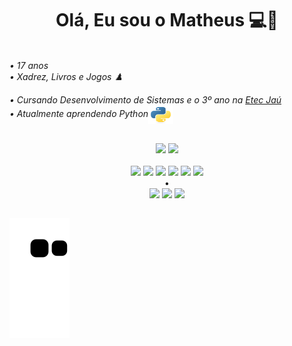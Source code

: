 <div align="center">
  <h1> Olá, Eu sou o Matheus 💻👾 </h1>
</div>

  <div> <br>
  <em> • 17 anos </em> <br>
  <em> • Xadrez, Livros e Jogos ♟️ </em>
  <p><em> • Cursando Desenvolvimento de Sistemas e o 3º ano na <a href="http://www.etecjau.com.br/etecjau/"> Etec Jaú</a> </em> <br>
  <em> • Atualmente aprendendo Python<img align="center" alt="Rafa-Python" height="30" width="40" src="https://raw.githubusercontent.com/devicons/devicon/master/icons/python/python-original.svg"> </em></p> <br>
  </div>

<div align="center"> 
  <img height="150em" src="https://github-readme-stats.vercel.app/api/top-langs/?username=maathzzz&layout=compact&langs_count=7&theme=midnight-purple"/>
  <img height="150em" src="https://github-readme-stats.vercel.app/api?username=maathzzz&layout=compact&langs_count=7&theme=midnight-purple&show_icons=true)"/> 
</div>

<div align="center" style="display: inline_block">
  <br>
  <img src="https://img.shields.io/badge/HTML5-E34F26?style=for-the-badge&logo=html5&logoColor=white"/>
  <img src="https://img.shields.io/badge/CSS3-1572B6?style=for-the-badge&logo=css3&logoColor=white"/> 
  <img src="https://img.shields.io/badge/PHP-777BB4?style=for-the-badge&logo=php&logoColor=white"/> 
  <img src="https://img.shields.io/badge/MySQL-00000F?style=for-the-badge&logo=mysql&logoColor=white"/> 
  <img src="https://img.shields.io/badge/C%23-239120?style=for-the-badge&logo=c-sharp&logoColor=white"/> 
  <img src="https://img.shields.io/badge/Xamarin-3498DB?style=for-the-badge&logo=xamarin&logoColor=white"/> 
  <br>
  •
  <br>
  <img src="https://img.shields.io/badge/Visual_Studio-5C2D91?style=for-the-badge&logo=visual%20studio&logoColor=white"/> 
  <img src="https://img.shields.io/badge/Visual_Studio_Code-0078D4?style=for-the-badge&logo=visual%20studio%20code&logoColor=white"/>
  <img src="https://img.shields.io/badge/sublime_text-%23575757.svg?&style=for-the-badge&logo=sublime-text&logoColor=important"/>
  
</div>

##

![Snake animation](https://github.com/maathzzz/maathzzz/blob/output/github-contribution-grid-snake.svg) 

##
